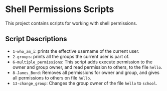 
# Shell Permissions Scripts


This project contains scripts for working with shell permissions.

## Script Descriptions
- `1-who_am_i`: prints the effective username of the current user.
- `2-groups`: prints all the groups the current user is part of.
- `6-multiple_permissions`: This script adds execute permission to the owner and group owner, and read permission to others, to the file `hello`. 
- `8-James_Bond`: Removes all permissions for owner and group, and gives all permissions to others on file `hello`.
- `13-change_group`: Changes the group owner of the file `hello` to `school`.
